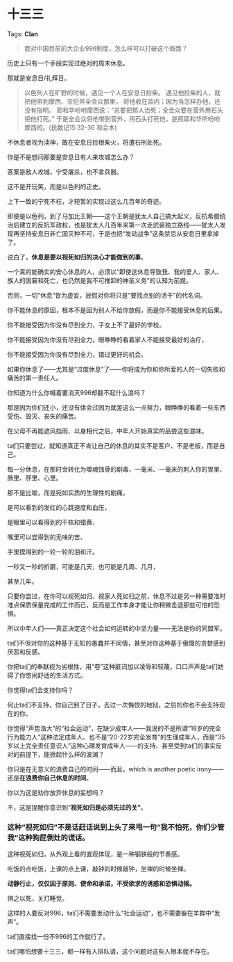 # 十三三

Tags: **Clan**

> 面对中国目前的大企业996制度，怎么样可以打破这个局面？



历史上只有一个手段实现过绝对的周末休息。

那就是安息日/礼拜日。


> 以色列人在旷野的时候，遇见一个人在安息日捡柴。 遇见他捡柴的人，就把他带到摩西、亚伦并全会众那里， 将他收在监内；因为当怎样办他，还没有指明。 耶和华吩咐摩西说：“总要把那人治死；全会众要在营外用石头把他打死。” 于是全会众将他带到营外，用石头打死他，是照耶和华所吩咐摩西的。(民数记15:32-36 和合本)

  


不休息者视为渎神，敢在安息日捡根柴火，将遭石刑处死。

你是不是想问那要是安息日有人来攻城怎么办？

答案是敌人攻城，宁受屠杀，也不拿兵器。

这不是开玩笑，而是以色列的正史。

上下一致的宁死不枉，才短暂的实现过这么几百年的奇迹。

即便是以色列，到了马加比王朝——这个王朝是犹太人自己搞大起义，反抗希腊统治后建立的反抗军政权，也是犹太人几百年来第一次走武装独立路线——犹太人发现再坚持安息日非亡国灭种不可，于是也把“发动战争”这条禁忌从安息日里拿掉了。

说白了，**休息是要以视死如归的决心才能做到的事**。

  


一个真的能确实的安心休息的人，必须以“即使这休息导致我、我的爱人、家人、族人的困窘和死亡，也仍然是我不可推卸的神圣义务”的认知为前提。

否则，一切“休息“皆为虚妄，放假对你将只是“要找点别的活干”的代名词。

你不能休息的原因，根本不是因为别人不给你放假，而是你不能接受休息的后果。

你不能接受因为你没有尽到全力，子女上不了最好的学校。

你不能接受因为你没有尽到全力，眼睁睁的看着家人不能接受最好的治疗，

你不能接受因为你没有尽到全力，错过更好的机会。

如果你休息了——尤其是“过度休息”了——你将成为你和你所爱的人的一切失败和痛苦的第一责任人。

你知道为什么你喊着要消灭996却翻不起什么浪吗？

那是因为你们还小，还没有体会过因为就差这么一点努力，眼睁睁的看着一些东西受伤、毁灭、丧失的痛苦。

在父母不再能遮风挡雨、以身相代之后，中年人开始真实的品尝这些滋味。

ta们只要尝过，就知道真正不肯让自己的休息的其实不是客户、不是老板，而是自己。

每一分休息，在那时会转化为噬魂蚀骨的剧毒，一毫米、一毫米的刺入你的胃里、肠里、肝里、心里。

那不是比喻，而是宛如实质的生理性的剧痛，

是可以看到的发红的心跳速度和血压，

是眼里可以看得到的干枯和蜡黄、

嘴里可以尝得到的无味的苦、

手里摸得到的一轮一轮的泪和汗。

一秒又一秒的折磨，可能是几天，也可能是几周、几月，

甚至几年。

  


只要你尝过，在你可以视死如归、视家人死如归之前，休息不过是另一种需要准时准点保质保量完成的工作而已，反而是工作本身才能让你稍微击退那些可怕的恐惧。

  


所以中年人们——真正决定这个社会如何运转的中坚力量——无法是你的同盟军。

ta们不但对你的这种基于无知的愚蠢并不同情，甚至对你这种基于傲慢的贪婪感到厌恶和反感。

你把ta们的奉献视为劣根性，用“卷”这种脏词加以凌辱和轻蔑，口口声声是ta们妨碍了你悠闲舒适的生活方式。

你觉得ta们会支持你吗？

何止ta们不支持，你自己到了日子，去过一次悔恨的地狱，之后的你也不会支持现在的你。

你觉得“声势浩大”的“社会运动”，在缺少成年人——我说的不是所谓“18岁的完全行为能力人”这种法定成年人、也不是“20-22岁完全发育”的生理成年人，而是“35岁以上完全责任意识人”这种心理发育成年人——的支持、甚至受到ta们的事实反对的前提下，能掀起什么样的波澜？

你只是在无意义的浪费自己的时间——而且，which is another poetic irony——还是**在浪费你自己休息的时间**。

你以为这是劝你放弃休息的妄想吗？

不，这是提醒你意识到“**视死如归是必须先过的关”**。

### **这种“视死如归”不是话赶话说到上头了来甩一句“我不怕死，你们少管我“这种狗屁倒灶的谎话。**

这种视死如归，从外观上看的直观体现，是一种钢铁般的节奏感。

吃饭的点吃饭，上课的点上课，敲钟的时候敲钟，坐禅的时候坐禅。

**动静行止，仅仅因于原则、使命和承诺，不受欲求的诱惑和恐惧动摇。**

惧之以死，关灯睡觉。

这样的人要反对996，ta们不需要发动什么“社会运动”，也不需要躲在羊群中“发声”。

ta们直接找一份不996的工作就行了。

ta们哪怕想要十三三，都一样有人排队请，这个问题对这些人根本就不存在。



